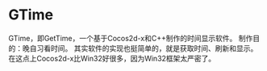 # GTime
GTime，即GetTime，一个基于Cocos2d-x和C++制作的时间显示软件。
制作目的：晚自习看时间。
其实软件的实现也挺简单的，就是获取时间、刷新和显示。
在这点上Cocos2d-x比Win32好很多，因为Win32框架太严密了。
